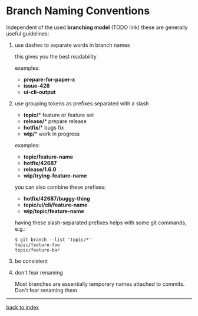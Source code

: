 # Branch Naming Conventions

Independent of the used **branching model** (TODO link) these are generally useful guidelines:

1.  use dashes to separate words in branch names

    this gives you the best readability

    examples:

    - **prepare-for-paper-x**
    - **issue-426**
    - **ui-cli-output**

1.  use grouping tokens as prefixes separated with a slash

    - **topic/*** feature or feature set
    - **release/*** prepare release
    - **hotfix/*** bugs fix
    - **wip/*** work in progress

    examples:

    - **topic/feature-name**
    - **hotfix/42687**
    - **release/1.6.0**
    - **wip/trying-feature-name**

    you can also combine these prefixes:

    - **hotfix/42687/buggy-thing**
    - **topic/ui/cli/feature-name**
    - **wip/topic/feature-name**

    having these slash-separated prefixes helps with some git commands, e.g.:

    ```console
    $ git branch --list 'topic/*'
    topic/feature-foo
    topic/feature-bar
    ```

1.  be consistent

1.  don't fear renaming

    Most branches are essentially temporary names attached to commits. Don't fear renaming them.

---

[back to index](index.html)

